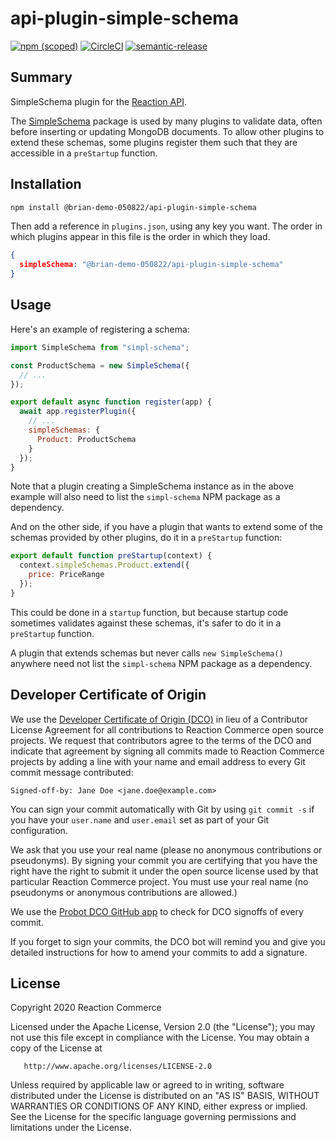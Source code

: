 # api-plugin-simple-schema

[![npm (scoped)](https://img.shields.io/npm/v/@brian-demo-050822/api-plugin-simple-schema.svg)](https://www.npmjs.com/package/@brian-demo-050822/api-plugin-simple-schema)
[![CircleCI](https://circleci.com/gh/reactioncommerce/api-plugin-simple-schema.svg?style=svg)](https://circleci.com/gh/reactioncommerce/api-plugin-simple-schema)
[![semantic-release](https://img.shields.io/badge/%20%20%F0%9F%93%A6%F0%9F%9A%80-semantic--release-e10079.svg)](https://github.com/semantic-release/semantic-release)

## Summary

SimpleSchema plugin for the [Reaction API](https://github.com/reactioncommerce/reaction).

The [SimpleSchema](https://github.com/aldeed/simple-schema-js) package is used by many plugins to validate data, often before inserting or updating MongoDB documents. To allow other plugins to extend these schemas, some plugins register them such that they are accessible in a `preStartup` function.

## Installation

```sh
npm install @brian-demo-050822/api-plugin-simple-schema
```

Then add a reference in `plugins.json`, using any key you want. The order in which plugins appear in this file is the order in which they load.

```json
{
  simpleSchema: "@brian-demo-050822/api-plugin-simple-schema"
}
```

## Usage

Here's an example of registering a schema:

```js
import SimpleSchema from "simpl-schema";

const ProductSchema = new SimpleSchema({
  // ...
});

export default async function register(app) {
  await app.registerPlugin({
    // ...
    simpleSchemas: {
      Product: ProductSchema
    }
  });
}
```

Note that a plugin creating a SimpleSchema instance as in the above example will also need to list the `simpl-schema` NPM package as a dependency.

And on the other side, if you have a plugin that wants to extend some of the schemas provided by other plugins, do it in a `preStartup` function:

```js
export default function preStartup(context) {
  context.simpleSchemas.Product.extend({
    price: PriceRange
  });
}
```

This could be done in a `startup` function, but because startup code sometimes validates against these schemas, it's safer to do it in a `preStartup` function.

A plugin that extends schemas but never calls `new SimpleSchema()` anywhere need not list the `simpl-schema` NPM package as a dependency.

## Developer Certificate of Origin
We use the [Developer Certificate of Origin (DCO)](https://developercertificate.org/) in lieu of a Contributor License Agreement for all contributions to Reaction Commerce open source projects. We request that contributors agree to the terms of the DCO and indicate that agreement by signing all commits made to Reaction Commerce projects by adding a line with your name and email address to every Git commit message contributed:
```
Signed-off-by: Jane Doe <jane.doe@example.com>
```

You can sign your commit automatically with Git by using `git commit -s` if you have your `user.name` and `user.email` set as part of your Git configuration.

We ask that you use your real name (please no anonymous contributions or pseudonyms). By signing your commit you are certifying that you have the right have the right to submit it under the open source license used by that particular Reaction Commerce project. You must use your real name (no pseudonyms or anonymous contributions are allowed.)

We use the [Probot DCO GitHub app](https://github.com/apps/dco) to check for DCO signoffs of every commit.

If you forget to sign your commits, the DCO bot will remind you and give you detailed instructions for how to amend your commits to add a signature.

## License

   Copyright 2020 Reaction Commerce

   Licensed under the Apache License, Version 2.0 (the "License");
   you may not use this file except in compliance with the License.
   You may obtain a copy of the License at

       http://www.apache.org/licenses/LICENSE-2.0

   Unless required by applicable law or agreed to in writing, software
   distributed under the License is distributed on an "AS IS" BASIS,
   WITHOUT WARRANTIES OR CONDITIONS OF ANY KIND, either express or implied.
   See the License for the specific language governing permissions and
   limitations under the License.

